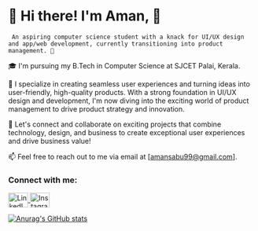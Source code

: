 # 👋 Hi there! I'm Aman, 💼

     An aspiring computer science student with a knack for UI/UX design and app/web development, currently transitioning into product management. 💼


🎓 I'm pursuing my B.Tech in Computer Science at SJCET Palai, Kerala.

🚀 I specialize in creating seamless user experiences and turning ideas into user-friendly, high-quality products. With a strong foundation in UI/UX design and development, I'm now diving into the exciting world of product management to drive product strategy and innovation.
    
🌟 Let's connect and collaborate on exciting projects that combine technology, design, and business to create exceptional user experiences and drive business value!

📫 Feel free to reach out to me via email at [amansabu99@gmail.com].

<h3 align="left">Connect with me:</h3>
<p align="left">
  <a href="https://www.linkedin.com/in/aman-sabu-9b775b279/" target="_blank">
    <img align="center" src="https://raw.githubusercontent.com/rahuldkjain/github-profile-readme-generator/master/src/images/icons/Social/linked-in-alt.svg" alt="LinkedIn" height="30" width="40" />
  </a>
  <a href="https://instagram.com/aman.kappoore" target="_blank">
    <img align="center" src="https://raw.githubusercontent.com/rahuldkjain/github-profile-readme-generator/master/src/images/icons/Social/instagram.svg" alt="Instagram" height="30" width="40" />
  </a>
</p>




[![Anurag's GitHub stats](https://github-readme-stats.vercel.app/api?username=amankappooresabu&show_icons=true&theme=dark)](https://github.com/anuraghazra/github-readme-stats)

